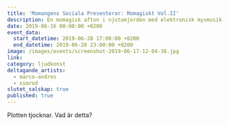 ```yaml
---
title: 'Momangens Sociala Presenterar: Momagiskt Vol.II'
description: En momagisk afton i njutomjorden med elektronisk mysmusik.
date: 2019-06-16 00:00:00 +0200
event_data:
  start_datetime: 2019-06-28 17:00:00 +0200
  end_datetime: 2019-06-28 23:00:00 +0200
image: /images/events/screenshot-2019-06-17-12-04-38.jpg
link:
category: ljudkonst
deltagande_artists:
  - marco-andres
  - nimrod
slutet_salskap: true
published: true
---
```


Plotten tjocknar. Vad &auml;r detta?
